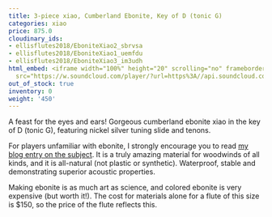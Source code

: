 ```yaml
---
title: 3-piece xiao, Cumberland Ebonite, Key of D (tonic G)
categories: xiao
price: 875.0
cloudinary_ids:
- ellisflutes2018/EboniteXiao2_sbrvsa
- ellisflutes2018/EboniteXiao1_uemfdu
- ellisflutes2018/EboniteXiao3_im3udh
html_embed: <iframe width="100%" height="20" scrolling="no" frameborder="no" allow="autoplay"
  src="https://w.soundcloud.com/player/?url=https%3A//api.soundcloud.com/tracks/232506958&color=%23ff5500&inverse=false&auto_play=false&show_user=true"></iframe>
out_of_stock: true
inventory: 0
weight: '450'
---
```


A feast for the eyes and ears!  Gorgeous cumberland ebonite xiao in the key of D (tonic G), featuring nickel silver tuning slide and tenons.

For players unfamiliar with ebonite, I strongly encourage you to read [my blog entry on the subject](http://ellisflutes.com/blog/what-is-ebonite).  It is a truly amazing material for woodwinds of all kinds, and it is all-natural (not plastic or synthetic).  Waterproof, stable and demonstrating superior acoustic properties.

Making ebonite is as much art as science, and colored ebonite is very expensive (but worth it!).  The cost for materials alone for a flute of this size is $150, so the price of the flute reflects this.